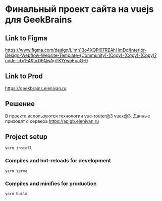 # Финальный проект сайта на vuejs для GeekBrains

## Link to Figma

https://www.figma.com/design/LImh13o4XQPl07RZAhHmDq/Interior-Design-Webflow-Website-Template-(Community)-(Copy)-(Copy)-(Copy)?node-id=1-4&t=D6QwAgTK1YwoEpaO-0

## Link to Prod

https://geekbrains.elenivan.ru

## Решение

В проекте используются технологии vue-router@3 vuex@3.
Данные приходят с сервера https://apigb.elenivan.ru

## Project setup

```
yarn install
```

### Compiles and hot-reloads for development

```
yarn serve
```

### Compiles and minifies for production

```
yarn build
```
